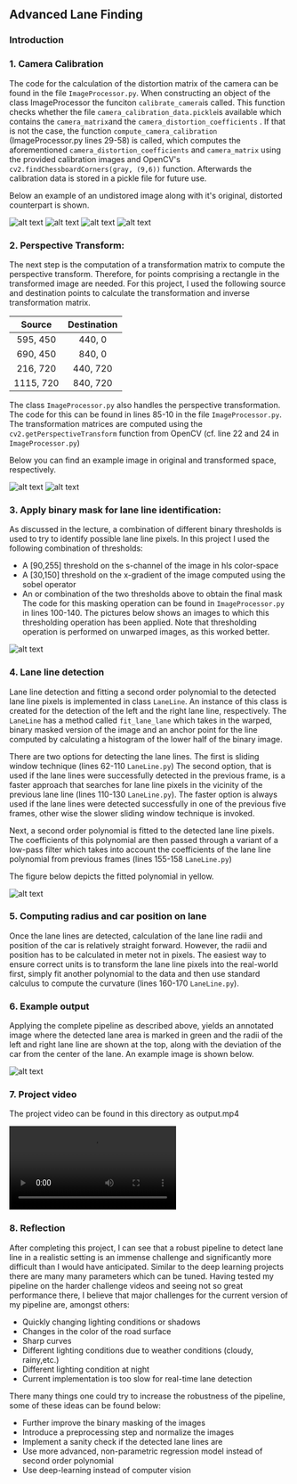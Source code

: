 ## Advanced Lane Finding

[//]: # (Image References)

[image1]: ./output_images/calibration4.jpg "Calibration distorted"
[image2]: ./output_images/calibration4_undist.jpg "Calibration undistorted"
[image3]: ./test_images/straight_lines1.jpg "Road"
[image4]: ./output_images/straight_lines1_undist.jpg "Road"
[image5]: ./output_images/straight_lines1_transformed.jpg "Road"
[image6]: ./output_images/straight_lines1_thresholded.jpg "Road"
[image7]: ./output_images/straight_lines1_lanes.png "Road"
[image8]: ./output_images/straight_lines1_final.jpg "Road"
[video1]: ./output.mp4 "Video"

### Introduction


### 1. Camera Calibration
The code for the calculation of the distortion matrix of the camera can be found in the file ```ImageProcessor.py```. When constructing an object of the class ImageProcessor the funciton ```calibrate_camera```is called. This function checks whether the file ```camera_calibration_data.pickle```is available which contains the ```camera_matrix```and the ```camera_distortion_coefficients``` . If that is not the case, the function
```compute_camera_calibration``` (ImageProcessor.py lines 29-58) is called, which computes the aforementioned ```camera_distortion_coefficients``` and ```camera_matrix``` using the provided calibration images and OpenCV's ``` cv2.findChessboardCorners(gray, (9,6))``` function. Afterwards the calibration data is stored in a pickle file for future use.

Below an example of an undistored image along with it's original, distorted counterpart is shown.

![alt text][image1] ![alt text][image2]
![alt text][image3] ![alt text][image4]

### 2. Perspective Transform:
The next step is the computation of a transformation matrix to compute the perspective transform. Therefore, for points comprising a rectangle in the transformed image are needed. For this project, I used the following source and destination points to calculate the transformation and inverse transformation matrix.

| Source        | Destination   |
|:-------------:|:-------------:|
| 595, 450      | 440, 0        |
| 690, 450      | 840, 0        |
| 216, 720      | 440, 720      |
| 1115, 720     | 840, 720      |

The class ```ImageProcessor.py``` also handles the perspective transformation.
The code for this can be found in lines 85-10 in the file ```ImageProcessor.py```. The transformation matrices are computed using the
```cv2.getPerspectiveTransform``` function from OpenCV (cf. line 22 and 24 in ```ImageProcessor.py```)

Below you can find an example image in original and transformed space, respectively.

![alt text][image4] ![alt text][image5]

### 3. Apply binary mask for lane line identification:
As discussed in the lecture, a combination of different binary thresholds is used to try to identify possible lane line pixels. In this project I used the following combination of thresholds:
* A [90,255] threshold on the s-channel of the image in hls color-space
* A [30,150] threshold on the x-gradient of the image computed using the sobel operator
* An or combination of the two thresholds above to obtain the final mask
The code for this masking operation can be found in ```ImageProcessor.py``` in lines 100-140.
The pictures below shows an images to which this thresholding operation has been applied.
Note that thresholding operation is performed on unwarped images, as this worked better.

![alt text][image6]

### 4. Lane line detection
Lane line detection and fitting a second order polynomial to the detected lane line pixels is implemented in class
```LaneLine```. An instance of this class is created for the detection of the left and the right lane line, respectively.
The ```LaneLine``` has a method called ```fit_lane_lane``` which takes in the warped, binary masked version of the image and an anchor point for the line computed by calculating a histogram of the lower half of the binary image.

There are two options for detecting the lane lines. The first is sliding window technique (lines 62-110 ```LaneLine.py```)
The second option, that is used if the lane lines were successfully detected in the previous frame, is a faster approach
that searches for lane line pixels in the vicinity of the previous lane line (lines 110-130 ```LaneLine.py```).
The faster option is always used if the lane lines were detected successfully in one of the previous five frames, other wise the slower sliding window technique is invoked.

Next, a second order polynomial is fitted to the detected lane line pixels. The coefficients of this polynomial are
then passed through a variant of a low-pass filter which takes into account the coefficients of the lane line polynomial from previous frames (lines 155-158 ```LaneLine.py```)

The figure below depicts the fitted polynomial in yellow.

![alt text][image7]

### 5. Computing radius and car position on lane
Once the lane lines are detected, calculation of the lane line radii and position of the car is relatively straight forward.
However, the radii and position has to be calculated in meter not in pixels. The easiest way to ensure correct units is to
transform the lane line pixels into the real-world first, simply fit another polynomial to the data and then use standard calculus to compute the curvature (lines 160-170 ```LaneLine.py```).

### 6. Example output
Applying the complete pipeline as described above, yields an annotated image where the detected lane area is
marked in green and the radii of the left and right lane line are shown at the top, along with the deviation of the car from the center of the lane. An example image is shown below.

![alt text][image8]

### 7. Project video
The project video can be found in this directory as output.mp4

![alt text][video1]

### 8. Reflection
After completing this project, I can see that a robust pipeline to detect lane line in a realistic setting is an immense challenge and significantly more difficult than I would have anticipated. Similar to the deep learning projects there are many many parameters which can be tuned. Having tested my pipeline on the harder challenge videos and seeing not so great performance there, I believe that major challenges for the current version of my pipeline are, amongst others:

* Quickly changing lighting conditions or shadows
* Changes in the color of the road surface
* Sharp curves
* Different lighting conditions due to weather conditions (cloudy, rainy,etc.)
* Different lighting condition at night
* Current implementation is too slow for real-time lane detection

There many things one could try to increase the robustness of the pipeline, some of these ideas can be found
below:

* Further improve the binary masking of the images
* Introduce a preprocessing step and normalize the images
* Implement a sanity check if the detected lane lines are
* Use more advanced, non-parametric regression model instead of second order polynomial
* Use deep-learning instead of computer vision
